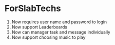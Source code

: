 # ForSlabTechs

1. Now requires user name and password to login
2. Now support Leaderboards
3. Now can manager task and message individually
4. Now support choosing music to play
